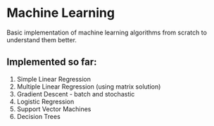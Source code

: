 # Machine Learning
Basic implementation of machine learning algorithms from scratch to understand them better.

## Implemented so far:
1. Simple Linear Regression
2. Multiple Linear Regression (using matrix solution)
3. Gradient Descent - batch and stochastic
4. Logistic Regression
5. Support Vector Machines
6. Decision Trees
